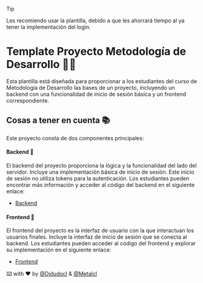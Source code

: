 > [!TIP]
> Les recomiendo usar la plantilla, debido a que les ahorrará tiempo al ya tener la implementación del login.

# Template Proyecto Metodología de Desarrollo 👨‍💻

Esta plantilla está diseñada para proporcionar a los estudiantes del curso de Metodología de Desarrollo las bases de un proyecto, incluyendo un backend con una funcionalidad de inicio de sesión básica y un frontend correspondiente.

## Cosas a tener en cuenta 📚

Este proyecto consta de dos componentes principales:

#### Backend 🚀

El backend del proyecto proporciona la lógica y la funcionalidad del lado del servidor. Incluye una implementación básica de inicio de sesión. Este inicio de sesión no utiliza tokens para la autenticación. Los estudiantes pueden encontrar más información y acceder al código del backend en el siguiente enlace:

- [Backend](./backend/)

#### Frontend 🚀

El frontend del proyecto es la interfaz de usuario con la que interactuan los usuarios finales. Incluye la interfaz de inicio de sesión que se conecta al backend. Los estudiantes pueden acceder al código del frontend y explorar su implementación en el siguiente enlace:

- [Frontend](./frontend)

⌨️ with ❤️ by [@Didudocl](https://github.com/DiegoSalazarJara) & [@Metalcl](https://github.com/Metalcl)
